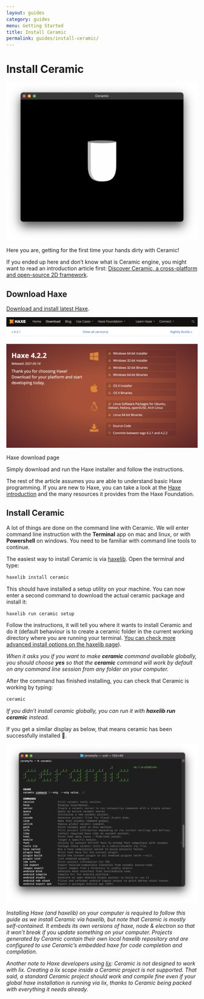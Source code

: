 ```yaml
---
layout: guides
category: guides
menu: Getting Started
title: Install Ceramic
permalink: guides/install-ceramic/
---
```

# Install Ceramic

![Ceramic window](/static/img/ceramic-window-1.png)

Here you are, getting for the first time your hands dirty with Ceramic!

If you ended up here and don’t know what is Ceramic engine, you might want to read an introduction article first: [Discover Ceramic, a cross-platform and open-source 2D framework](https://jeremyfa.com/what-is-ceramic-engine/).

## Download Haxe

[Download and install latest Haxe](https://haxe.org/download/).

<p>
<img src="/static/img/download-haxe.png" alt="Haxe download page" />
<div class="caption">Haxe download page</div>
</p>

Simply download and run the Haxe installer and follow the instructions.

The rest of the article assumes you are able to understand basic Haxe programming. If you are new to Haxe, you can take a look at the [Haxe introduction](https://haxe.org/documentation/introduction/) and the many resources it provides from the Haxe Foundation.

## Install Ceramic

A lot of things are done on the command line with Ceramic. We will enter command line instruction with the **Terminal** app on mac and linux, or with **Powershell** on windows. You need to be familiar with command line tools to continue.

The easiest way to install Ceramic is via [haxelib](https://lib.haxe.org/p/ceramic/). Open the terminal and type:

```bash
haxelib install ceramic
```

This should have installed a setup utility on your machine. You can now enter a second command to download the actual ceramic package and install it:

```bash
haxelib run ceramic setup
```

Follow the instructions, it will tell you where it wants to install Ceramic and do it (default behaviour is to create a ceramic folder in the current working directory where you are running your terminal. [You can check more advanced install options on the haxelib page](https://lib.haxe.org/p/ceramic/)).

_When it asks you if you want to make **ceramic** command available globally, you should choose **yes** so that the **ceramic** command will work by default on any command line session from any folder on your computer._

After the command has finished installing, you can check that Ceramic is working by typing:

```bash
ceramic
```

_If you didn’t install ceramic globally, you can run it with **haxelib run ceramic** instead._

If you get a similar display as below, that means ceramic has been successfully installed 🎉.

![Ceramic CLI](/static/img/ceramic-cli.png)

_Installing Haxe (and haxelib) on your computer is required to follow this guide as we install Ceramic via haxelib, but note that Ceramic is mostly self-contained. It embeds its own versions of haxe, node & electron so that it won’t break if you update something on your computer. Projects generated by Ceramic contain their own local haxelib repository and are configured to use Ceramic’s embedded haxe for code completion and compilation._

_Another note to Haxe developers using [lix](https://github.com/lix-pm/lix.client): Ceramic is not designed to work with lix. Creating a lix scope inside a Ceramic project is not supported. That said, a standard Ceramic project should work and compile fine even if your global haxe installation is running via lix, thanks to Ceramic being packed with everything it needs already._
